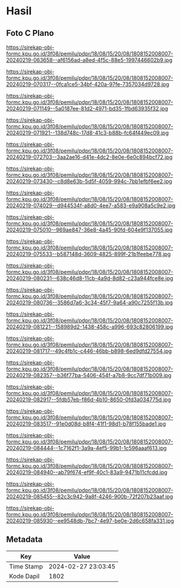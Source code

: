 # Hasil

## Foto C Plano

https://sirekap-obj-formc.kpu.go.id/3f08/pemilu/pdpr/18/08/15/20/08/1808152008007-20240219-063658--af6156ad-a8ed-4f5c-88e5-1997446602b9.jpg

https://sirekap-obj-formc.kpu.go.id/3f08/pemilu/pdpr/18/08/15/20/08/1808152008007-20240219-070317--0fca1ce5-34bf-420a-97fe-7357034d9728.jpg

https://sirekap-obj-formc.kpu.go.id/3f08/pemilu/pdpr/18/08/15/20/08/1808152008007-20240219-071149--5a0187ee-81d2-4971-bd35-1fbd63935f32.jpg

https://sirekap-obj-formc.kpu.go.id/3f08/pemilu/pdpr/18/08/15/20/08/1808152008007-20240219-071921--138d748c-17d8-41c3-b88b-fc64f449ec09.jpg

https://sirekap-obj-formc.kpu.go.id/3f08/pemilu/pdpr/18/08/15/20/08/1808152008007-20240219-072703--3aa2ae16-d41e-4dc2-8e0e-6e0c894bcf72.jpg

https://sirekap-obj-formc.kpu.go.id/3f08/pemilu/pdpr/18/08/15/20/08/1808152008007-20240219-073430--c8d8e63b-5d5f-4059-994c-7bb1efbf6ee2.jpg

https://sirekap-obj-formc.kpu.go.id/3f08/pemilu/pdpr/18/08/15/20/08/1808152008007-20240219-074029--d944534f-a8d0-4ee7-a583-e9a908a5c9e2.jpg

https://sirekap-obj-formc.kpu.go.id/3f08/pemilu/pdpr/18/08/15/20/08/1808152008007-20240219-075010--969ae847-36e8-4a45-90fd-604e9f137055.jpg

https://sirekap-obj-formc.kpu.go.id/3f08/pemilu/pdpr/18/08/15/20/08/1808152008007-20240219-075533--b587148d-3609-4825-899f-21b1feebe778.jpg

https://sirekap-obj-formc.kpu.go.id/3f08/pemilu/pdpr/18/08/15/20/08/1808152008007-20240219-080231--638c46d8-11cb-4a9d-8d82-c23a944fce8e.jpg

https://sirekap-obj-formc.kpu.go.id/3f08/pemilu/pdpr/18/08/15/20/08/1808152008007-20240219-080736--3586d7a6-3c34-45f7-9a64-a90c7255f13b.jpg

https://sirekap-obj-formc.kpu.go.id/3f08/pemilu/pdpr/18/08/15/20/08/1808152008007-20240219-081221--158989d2-1438-458c-a996-693c82806199.jpg

https://sirekap-obj-formc.kpu.go.id/3f08/pemilu/pdpr/18/08/15/20/08/1808152008007-20240219-081717--49c4fb1c-c446-46bb-b898-6ed9dfd27554.jpg

https://sirekap-obj-formc.kpu.go.id/3f08/pemilu/pdpr/18/08/15/20/08/1808152008007-20240219-082357--b36f77ba-5406-454f-a7b8-9cc7df71b009.jpg

https://sirekap-obj-formc.kpu.go.id/3f08/pemilu/pdpr/18/08/15/20/08/1808152008007-20240219-082917--5fdb57eb-f86d-4b10-8650-0fd3a034775d.jpg

https://sirekap-obj-formc.kpu.go.id/3f08/pemilu/pdpr/18/08/15/20/08/1808152008007-20240219-083517--91e0d08d-b8f4-41f1-98d1-b78f155bade1.jpg

https://sirekap-obj-formc.kpu.go.id/3f08/pemilu/pdpr/18/08/15/20/08/1808152008007-20240219-084444--1c7162f1-3a9a-4ef5-99b1-1c596aaaf613.jpg

https://sirekap-obj-formc.kpu.go.id/3f08/pemilu/pdpr/18/08/15/20/08/1808152008007-20240219-084940--ab79f674-ef9f-40c1-83a9-9471b11cfcdd.jpg

https://sirekap-obj-formc.kpu.go.id/3f08/pemilu/pdpr/18/08/15/20/08/1808152008007-20240219-085455--82c3c942-9a8f-4246-900b-72f207b23aaf.jpg

https://sirekap-obj-formc.kpu.go.id/3f08/pemilu/pdpr/18/08/15/20/08/1808152008007-20240219-085930--ee9548db-7bc7-4e97-be0e-2d6c658fa331.jpg


## Metadata

| Key        | Value               |
| ---------- | ------------------- |
| Time Stamp | 2024-02-27 23:03:45 |
| Kode Dapil | 1802                |



